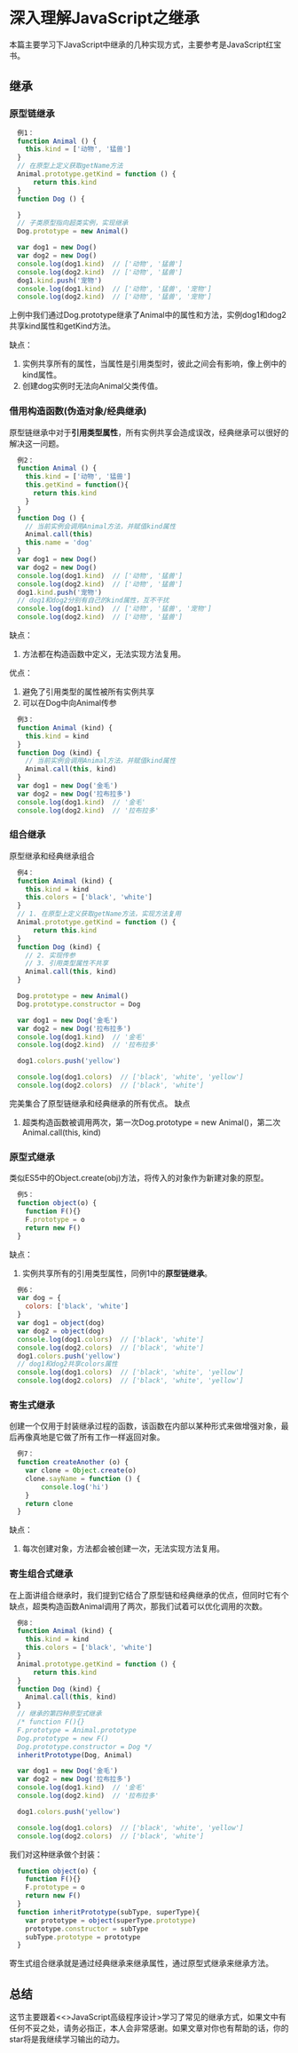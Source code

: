 # 深入理解JavaScript之继承
  本篇主要学习下JavaScript中继承的几种实现方式，主要参考是JavaScript红宝书。

## 继承
  ### 原型链继承
  ```js
    例1：
    function Animal () {
      this.kind = ['动物', '猛兽']
    }
    // 在原型上定义获取getName方法
    Animal.prototype.getKind = function () {
        return this.kind
    }
    function Dog () {

    }
    // 子类原型指向超类实例，实现继承
    Dog.prototype = new Animal()

    var dog1 = new Dog()
    var dog2 = new Dog()
    console.log(dog1.kind)  // ['动物', '猛兽']
    console.log(dog2.kind)  // ['动物', '猛兽']
    dog1.kind.push('宠物')
    console.log(dog1.kind)  // ['动物', '猛兽', '宠物']
    console.log(dog2.kind)  // ['动物', '猛兽', '宠物']
  ```
  上例中我们通过Dog.prototype继承了Animal中的属性和方法，实例dog1和dog2共享kind属性和getKind方法。

  缺点：
  1. 实例共享所有的属性，当属性是引用类型时，彼此之间会有影响，像上例中的kind属性。
  2. 创建dog实例时无法向Animal父类传值。

### 借用构造函数(伪造对象/经典继承)

  原型链继承中对于**引用类型属性**，所有实例共享会造成误改，经典继承可以很好的解决这一问题。
  ```js
    例2：
    function Animal () {
      this.kind = ['动物', '猛兽']
      this.getKind = function(){
        return this.kind
      }
    }
    function Dog () {
      // 当前实例会调用Animal方法，并赋值kind属性
      Animal.call(this)
      this.name = 'dog'
    }
    var dog1 = new Dog()
    var dog2 = new Dog()
    console.log(dog1.kind)  // ['动物', '猛兽']
    console.log(dog2.kind)  // ['动物', '猛兽']
    dog1.kind.push('宠物')
    // dog1和dog2分别有自己的kind属性，互不干扰
    console.log(dog1.kind)  // ['动物', '猛兽', '宠物']
    console.log(dog2.kind)  // ['动物', '猛兽']
  ```
  缺点：
  1. 方法都在构造函数中定义，无法实现方法复用。
  
  优点：
  1. 避免了引用类型的属性被所有实例共享
  2. 可以在Dog中向Animal传参
  ```js
    例3：
    function Animal (kind) {
      this.kind = kind
    }
    function Dog (kind) {
      // 当前实例会调用Animal方法，并赋值kind属性
      Animal.call(this, kind)
    }
    var dog1 = new Dog('金毛')
    var dog2 = new Dog('拉布拉多')
    console.log(dog1.kind)  // '金毛'
    console.log(dog2.kind)  // '拉布拉多'
  ```

### 组合继承
  原型继承和经典继承组合
  ```js
    例4：
    function Animal (kind) {
      this.kind = kind
      this.colors = ['black', 'white']
    }
    // 1. 在原型上定义获取getName方法，实现方法复用
    Animal.prototype.getKind = function () {
        return this.kind
    }
    function Dog (kind) {
      // 2. 实现传参
      // 3. 引用类型属性不共享
      Animal.call(this, kind)
    }

    Dog.prototype = new Animal()
    Dog.prototype.constructor = Dog

    var dog1 = new Dog('金毛')
    var dog2 = new Dog('拉布拉多')
    console.log(dog1.kind)  // '金毛'
    console.log(dog2.kind)  // '拉布拉多'

    dog1.colors.push('yellow')

    console.log(dog1.colors)  // ['black', 'white', 'yellow']
    console.log(dog2.colors)  // ['black', 'white']
  ```
  完美集合了原型链继承和经典继承的所有优点。
  缺点
  1. 超类构造函数被调用两次，第一次Dog.prototype = new Animal()，第二次 Animal.call(this, kind)
    
### 原型式继承
  类似ES5中的Object.create(obj)方法，将传入的对象作为新建对象的原型。
  ```js
    例5：
    function object(o) {
      function F(){}
      F.prototype = o
      return new F()
    }
  ```
  缺点：
  1. 实例共享所有的引用类型属性，同例1中的**原型链继承**。
  ```js
    例6：
    var dog = {
      colors: ['black', 'white']
    }
    var dog1 = object(dog)
    var dog2 = object(dog)
    console.log(dog1.colors)  // ['black', 'white']
    console.log(dog2.colors)  // ['black', 'white']
    dog1.colors.push('yellow')
    // dog1和dog2共享colors属性
    console.log(dog1.colors)  // ['black', 'white', 'yellow']
    console.log(dog2.colors)  // ['black', 'white', 'yellow']
  ```
### 寄生式继承
  创建一个仅用于封装继承过程的函数，该函数在内部以某种形式来做增强对象，最后再像真地是它做了所有工作一样返回对象。
  ```js
    例7：
    function createAnother (o) {
      var clone = Object.create(o)
      clone.sayName = function () {
          console.log('hi')
      }
      return clone
    }
  ```
  缺点：
  1. 每次创建对象，方法都会被创建一次，无法实现方法复用。
### 寄生组合式继承
  在上面讲组合继承时，我们提到它结合了原型链和经典继承的优点，但同时它有个缺点，超类构造函数Animal调用了两次，那我们试着可以优化调用的次数。
  ```js
    例8：
    function Animal (kind) {
      this.kind = kind
      this.colors = ['black', 'white']
    }
    Animal.prototype.getKind = function () {
        return this.kind
    }
    function Dog (kind) {
      Animal.call(this, kind)
    }
    // 继承的第四种原型式继承
    /* function F(){}
    F.prototype = Animal.prototype
    Dog.prototype = new F()
    Dog.prototype.constructor = Dog */
    inheritPrototype(Dog, Animal)

    var dog1 = new Dog('金毛')
    var dog2 = new Dog('拉布拉多')
    console.log(dog1.kind)  // '金毛'
    console.log(dog2.kind)  // '拉布拉多'

    dog1.colors.push('yellow')

    console.log(dog1.colors)  // ['black', 'white', 'yellow']
    console.log(dog2.colors)  // ['black', 'white']
  ```
  我们对这种继承做个封装：
  ```js
    function object(o) {
      function F(){}
      F.prototype = o
      return new F()
    }
    function inheritPrototype(subType, superType){
      var prototype = object(superType.prototype)
      prototype.constructor = subType
      subType.prototype = prototype
    }
  ```
  寄生式组合继承就是通过经典继承来继承属性，通过原型式继承来继承方法。

## 总结
  这节主要跟着<<>JavaScript高级程序设计>学习了常见的继承方式，如果文中有任何不妥之处，请务必指正，本人会非常感谢。如果文章对你也有帮助的话，你的star将是我继续学习输出的动力。

